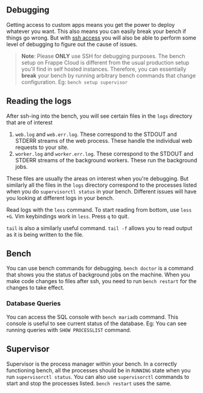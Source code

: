## Debugging

Getting access to custom apps means you get the power to deploy whatever you want. This also means you can easily break your bench if things go wrong. But with [ssh access](https://frappecloud.com/docs/benches/ssh) you will also be able to perform some level of debugging to figure out the cause of issues.

> **Note**: Please **ONLY** use SSH for debugging purposes. The bench setup on Frappe Cloud is different from the usual production setup you'll find in self hosted instances. Therefore, you can essentially **break** your bench by running arbitrary bench commands that change configuration. Eg: `bench setup supervisor`

## Reading the logs

After ssh-ing into the bench, you will see certain files in the `logs` directory that are of interest

1.  `web.log` and `web.err.log`. These correspond to the STDOUT and STDERR streams of the web process. These handle the individual web requests to your site.
2.  `worker.log` and `worker.err.log`. These correspond to the STDOUT and STDERR streams of the background workers. These run the background jobs.

These files are usually the areas on interest when you're debugging. But similarly all the files in the `logs` directory correspond to the processes listed when you do `supervisorctl status` in your bench. Different issues will have you looking at different logs in your bench.

Read logs with the `less` command. To start reading from bottom, use `less +G`. Vim keybindings work in `less`. Press `q` to quit.

`tail` is also a similarly useful command. `tail -f` allows you to read output as it is being written to the file.

## Bench

You can use bench commands for debugging. `bench doctor` is a command that shows you the status of background jobs on the machine. When you make code changes to files after ssh, you need to run `bench restart` for the changes to take effect.

### Database Queries

You can access the SQL console with `bench mariadb` command. This console is useful to see current status of the database. Eg: You can see running queries with `SHOW PROCESSLIST` command.

## Supervisor

Supervisor is the process manager within your bench. In a correctly functioning bench, all the processes should be in `RUNNING` state when you run `supervisorctl status`. You can also use `supervisorctl` commands to start and stop the processes listed. `bench restart` uses the same.